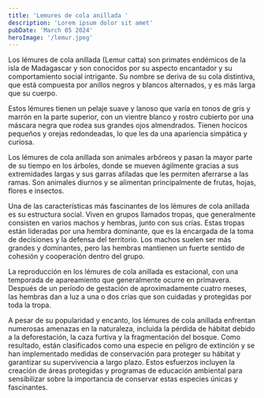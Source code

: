 ```yaml
---
title: 'Lemures de cola anillada '
description: 'Lorem ipsum dolor sit amet'
pubDate: 'March 05 2024'
heroImage: '/lemur.jpeg'
---
```


Los lémures de cola anillada (Lemur catta) son primates endémicos de la isla de Madagascar y son conocidos por su aspecto encantador y su comportamiento social intrigante. Su nombre se deriva de su cola distintiva, que está compuesta por anillos negros y blancos alternados, y es más larga que su cuerpo.

Estos lémures tienen un pelaje suave y lanoso que varía en tonos de gris y marrón en la parte superior, con un vientre blanco y rostro cubierto por una máscara negra que rodea sus grandes ojos almendrados. Tienen hocicos pequeños y orejas redondeadas, lo que les da una apariencia simpática y curiosa.

Los lémures de cola anillada son animales arbóreos y pasan la mayor parte de su tiempo en los árboles, donde se mueven ágilmente gracias a sus extremidades largas y sus garras afiladas que les permiten aferrarse a las ramas. Son animales diurnos y se alimentan principalmente de frutas, hojas, flores e insectos.

Una de las características más fascinantes de los lémures de cola anillada es su estructura social. Viven en grupos llamados tropas, que generalmente consisten en varios machos y hembras, junto con sus crías. Estas tropas están lideradas por una hembra dominante, que es la encargada de la toma de decisiones y la defensa del territorio. Los machos suelen ser más grandes y dominantes, pero las hembras mantienen un fuerte sentido de cohesión y cooperación dentro del grupo.

La reproducción en los lémures de cola anillada es estacional, con una temporada de apareamiento que generalmente ocurre en primavera. Después de un período de gestación de aproximadamente cuatro meses, las hembras dan a luz a una o dos crías que son cuidadas y protegidas por toda la tropa.

A pesar de su popularidad y encanto, los lémures de cola anillada enfrentan numerosas amenazas en la naturaleza, incluida la pérdida de hábitat debido a la deforestación, la caza furtiva y la fragmentación del bosque. Como resultado, están clasificados como una especie en peligro de extinción y se han implementado medidas de conservación para proteger su hábitat y garantizar su supervivencia a largo plazo. Estos esfuerzos incluyen la creación de áreas protegidas y programas de educación ambiental para sensibilizar sobre la importancia de conservar estas especies únicas y fascinantes.